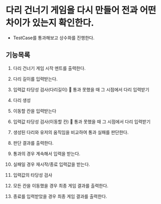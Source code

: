 # 다리 건너기 게임을 다시 만들어 전과 어떤 차이가 있는지 확인한다.

- TestCase를 통과해보고 상수화를 진행한다.

## 기능목록

1. 다리 건너기 게임 시작 멘트를 출력한다.

2. 다리 길이를 입력받는다.

3. 입력값 타당성 검사(다리길이)
   🚨 통과 못했을 때 그 시점에서 다리 입력받기

4. 다리 생성

5. 이동할 칸을 입력받는다

6. 입력값 타당성 검사(이동할 칸)
   🚨 통과 못했을 때 그 시점에서 다리 입력받기

7. 생성된 다리와 유저의 움직임을 비교하여 통과 실패를 판단한다.

8. 판단 결과를 출력한다.

9. 통과의 경우 계속해서 입력을 받는다.

10. 실패일 경우 재시작/종료 입력값을 받는다.

11. 입력값의 타당성 검사

12. 모든 칸을 이동했을 경우 최종 게임 결과를 출력한다.

13. 종료를 입력받았을 경우 최종 게임 결과를 출력한다.
